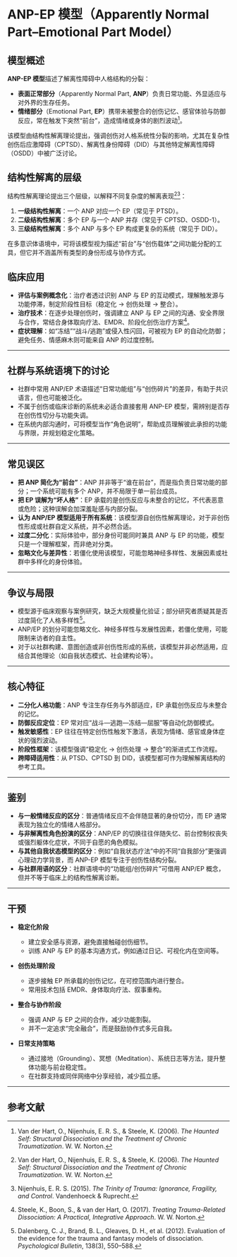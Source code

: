 # ANP-EP 模型（Apparently Normal Part–Emotional Part Model）

## 模型概述

**ANP-EP 模型**描述了解离性障碍中人格结构的分裂：

* **表面正常部分**（Apparently Normal Part, **ANP**）负责日常功能、外显适应与对外界的生存任务。
* **情绪部分**（Emotional Part, **EP**）携带未被整合的创伤记忆、感官体验与防御反应，常在触发下突然“前台”，造成情绪或身体的剧烈波动[^ANP-1]。

该模型由结构性解离理论提出，强调创伤对人格系统性分裂的影响，尤其在复杂性创伤后应激障碍（CPTSD）、解离性身份障碍（DID）与其他特定解离性障碍（OSDD）中被广泛讨论。

## 结构性解离的层级

结构性解离理论提出三个层级，以解释不同复杂度的解离表现[^ANP-1][^ANP-2]：

1. **一级结构性解离**：一个 ANP 对应一个 EP（常见于 PTSD）。
2. **二级结构性解离**：多个 EP 与一个 ANP 并存（常见于 CPTSD、OSDD-1）。
3. **三级结构性解离**：多个 ANP 与多个 EP 构成更复杂的系统（常见于 DID）。

在多意识体语境中，可将该模型视为描述“前台”与“创伤载体”之间功能分配的工具，但它并不涵盖所有类型的身份形成与协作方式。

## 临床应用

* **评估与案例概念化**：治疗者透过识别 ANP 与 EP 的互动模式，理解触发源与功能停滞，制定阶段性目标（稳定化 → 创伤处理 → 整合）。
* **治疗技术**：在逐步处理创伤时，强调建立 ANP 与 EP 之间的沟通、安全界限与合作，常结合身体取向疗法、EMDR、阶段化创伤治疗方案[^ANP-3]。
* **症状理解**：如“冻结”“战斗/逃跑”或侵入性闪回，可被视为 EP 的自动化防御；避免任务、情感麻木则可能来自 ANP 的过度控制。

---

## 社群与系统语境下的讨论

* 社群中常用 ANP/EP 术语描述“日常功能组”与“创伤碎片”的差异，有助于共识语言，但也可能被泛化。
* 不属于创伤或临床诊断的系统未必适合直接套用 ANP-EP 模型，需辨别是否存在创伤性切分与功能失调。
* 在系统内部沟通时，可将模型当作“角色说明”，帮助成员理解彼此承担的功能与界限，并规划稳定化策略。

---

## 常见误区

* **把 ANP 简化为“前台”**：ANP 并非等于“谁在前台”，而是指负责日常功能的部分；一个系统可能有多个 ANP，并不局限于单一前台成员。
* **把 EP 误解为“坏人格”**：EP 承载的是创伤反应与未整合的记忆，不代表恶意或危险；这种误解会加深羞耻感与内部分裂。
* **认为 ANP/EP 模型适用于所有系统**：该模型源自创伤性解离理论，对于非创伤性形成或社群自定义系统，并不必然合适。
* **过度二分化**：实际体验中，部分身份可能同时兼具 ANP 与 EP 的功能，模型只是一个理解框架，而非绝对分类。
* **忽略文化与差异性**：若僵化使用该模型，可能忽略神经多样性、发展因素或社群中多样化的身份体验。

---

## 争议与局限

* 模型源于临床观察与案例研究，缺乏大规模量化验证；部分研究者质疑其是否过度简化了人格多样性[^ANP-4]。
* ANP/EP 的划分可能忽略文化、神经多样性与发展性因素，若僵化使用，可能限制来访者的自主性。
* 对于以社群构建、意图创造或非创伤性形成的系统，该模型并非必然适用，应结合其他理论（如自我状态模式、社会建构论等）。

---

## 核心特征

* **二分化人格功能**：ANP 专注生存任务与外部适应，EP 承载创伤反应与未整合的记忆。
* **防御反应定位**：EP 常对应“战斗—逃跑—冻结—屈服”等自动化防御模式。
* **触发敏感性**：EP 往往在特定创伤性触发下激活，表现为情绪、感官或身体症状的强烈波动。
* **阶段性框架**：该模型强调“稳定化 → 创伤处理 → 整合”的渐进式工作流程。
* **跨障碍适用性**：从 PTSD、CPTSD 到 DID，该模型都可作为理解解离结构的参考工具。

---

## 鉴别

* **与一般情绪反应的区分**：普通情绪反应不会伴随显著的身份切分，而 EP 通常表现为独立化的情绪人格部分。
* **与非解离性角色扮演的区分**：ANP/EP 的切换往往伴随失忆、前台控制权丧失或强烈躯体化症状，不同于自愿的角色模拟。
* **与其他自我状态模型的区分**：例如“自我状态疗法”中的不同“自我部分”更强调心理动力学背景，而 ANP-EP 模型专注于创伤性结构分裂。
* **与社群用语的区分**：社群语境中的“功能组/创伤碎片”可借用 ANP/EP 概念，但并不等于临床上的结构性解离诊断。

---

## 干预

* **稳定化阶段**

  * 建立安全感与资源，避免直接触碰创伤细节。
  * 训练 ANP 与 EP 的基本沟通方式，例如通过日记、可视化内在空间等。

* **创伤处理阶段**

  * 逐步接触 EP 所承载的创伤记忆，在可控范围内进行整合。
  * 常用技术包括 EMDR、身体取向疗法、叙事重构。

* **整合与协作阶段**

  * 强调 ANP 与 EP 之间的合作，减少功能割裂。
  * 并不一定追求“完全融合”，而是鼓励协作式多元自我。

* **日常支持策略**

  * 通过接地（Grounding）、冥想（Meditation）、系统日志等方法，提升整体功能与前台稳定性。
  * 在社群支持或同伴网络中分享经验，减少孤立感。

---

## 参考文献

[^ANP-1]: Van der Hart, O., Nijenhuis, E. R. S., & Steele, K. (2006). *The Haunted Self: Structural Dissociation and the Treatment of Chronic Traumatization*. W. W. Norton.

[^ANP-2]: Nijenhuis, E. R. S. (2015). *The Trinity of Trauma: Ignorance, Fragility, and Control*. Vandenhoeck & Ruprecht.

[^ANP-3]: Steele, K., Boon, S., & van der Hart, O. (2017). *Treating Trauma-Related Dissociation: A Practical, Integrative Approach*. W. W. Norton.

[^ANP-4]: Dalenberg, C. J., Brand, B. L., Gleaves, D. H., et al. (2012). Evaluation of the evidence for the trauma and fantasy models of dissociation. *Psychological Bulletin*, 138(3), 550–588.
